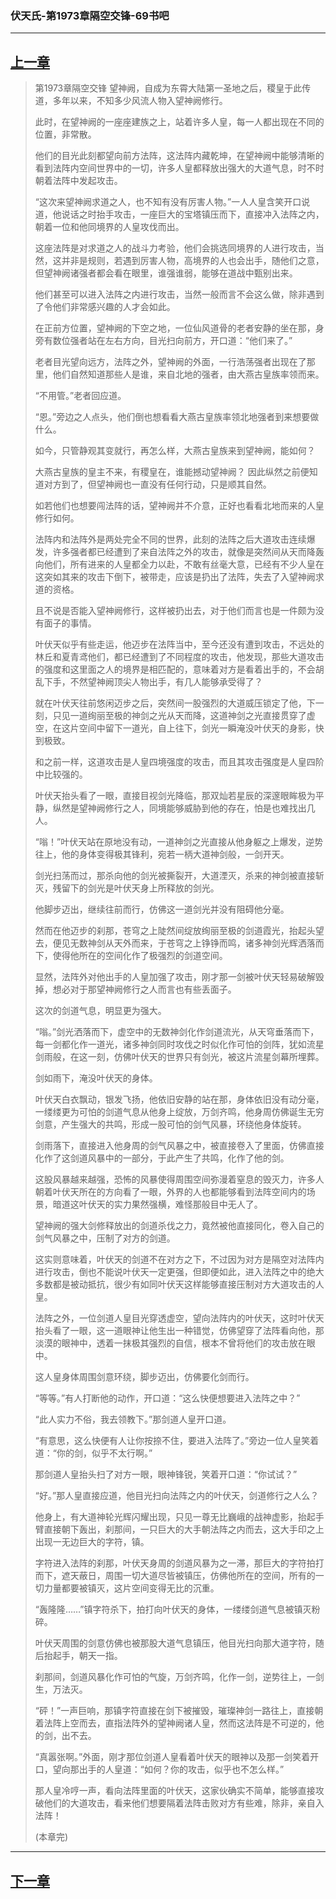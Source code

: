 ### 伏天氏-第1973章隔空交锋-69书吧

--------
[上一章](./14c48024db2c298d45cc4bb22196ef51.md)
--------


>
>
>
>第1973章隔空交锋
>望神阙，自成为东霄大陆第一圣地之后，稷皇于此传道，多年以来，不知多少风流人物入望神阙修行。
>
>此时，在望神阙的一座座建族之上，站着许多人皇，每一人都出现在不同的位置，非常散。
>
>他们的目光此刻都望向前方法阵，这法阵内藏乾坤，在望神阙中能够清晰的看到法阵内空间世界中的一切，许多人皇都释放出强大的大道气息，时不时朝着法阵中发起攻击。
>
>“这次来望神阙求道之人，也不知有没有厉害人物。”一人人皇含笑开口说道，他说话之时抬手攻击，一座巨大的宝塔镇压而下，直接冲入法阵之内，朝着一位和他同境界的人皇攻伐而出。
>
>这座法阵是对求道之人的战斗力考验，他们会挑选同境界的人进行攻击，当然，这并非是规则，若遇到厉害人物，高境界的人也会出手，随他们之意，但望神阙诸强者都会看在眼里，谁强谁弱，能够在道战中甄别出来。
>
>他们甚至可以进入法阵之内进行攻击，当然一般而言不会这么做，除非遇到了令他们非常感兴趣的人才会如此。
>
>在正前方位置，望神阙的下空之地，一位仙风道骨的老者安静的坐在那，身旁有数位强者站在左右方向，目光扫向前方，开口道：“他们来了。”
>
>老者目光望向远方，法阵之外，望神阙的外面，一行浩荡强者出现在了那里，他们自然知道那些人是谁，来自北地的强者，由大燕古皇族率领而来。
>
>“不用管。”老者回应道。
>
>“恩。”旁边之人点头，他们倒也想看看大燕古皇族率领北地强者到来想要做什么。
>
>如今，只管静观其变就行，再怎么样，大燕古皇族来到望神阙，能如何？
>
>大燕古皇族的皇主不来，有稷皇在，谁能撼动望神阙？
>因此纵然之前便知道对方到了，但望神阙也一直没有任何行动，只是顺其自然。
>
>如若他们也想要闯法阵的话，望神阙并不介意，正好也看看北地而来的人皇修行如何。
>
>法阵内和法阵外是两处完全不同的世界，此刻的法阵之后大道攻击连续爆发，许多强者都已经遭到了来自法阵之外的攻击，就像是突然间从天而降轰向他们，所有进来的人皇都全力以赴，不敢有丝毫大意，已经有不少人皇在这突如其来的攻击下倒下，被带走，应该是扔出了法阵，失去了入望神阙求道的资格。
>
>且不说是否能入望神阙修行，这样被扔出去，对于他们而言也是一件颇为没有面子的事情。
>
>叶伏天似乎有些走运，他迈步在法阵当中，至今还没有遭到攻击，不远处的林丘和夏青鸢他们，都已经遭到了不同程度的攻击，他发现，那些大道攻击的强度和这里面之人的境界是相匹配的，意味着对方是看着出手的，不会胡乱下手，不然望神阙顶尖人物出手，有几人能够承受得了？
>
>就在叶伏天往前悠闲迈步之后，突然间一股强烈的大道威压锁定了他，下一刻，只见一道绚丽至极的神剑之光从天而降，这道神剑之光直接贯穿了虚空，在这片空间中留下一道光，自上往下，剑光一瞬淹没叶伏天的身影，快到极致。
>
>和之前一样，这道攻击是人皇四境强度的攻击，而且其攻击强度是人皇四阶中比较强的。
>
>叶伏天抬头看了一眼，直接目视剑光降临，那双灿若星辰的深邃眼眸极为平静，纵然是望神阙修行之人，同境能够威胁到他的存在，怕是也难找出几人。
>
>“嗡！”叶伏天站在原地没有动，一道神剑之光直接从他身躯之上爆发，逆势往上，他的身体变得极其锋利，宛若一柄大道神剑般，一剑开天。
>
>剑光扫荡而过，那杀向他的剑光被撕裂开，大道湮灭，杀来的神剑被直接斩灭，残留下的剑光是叶伏天身上所释放的剑光。
>
>他脚步迈出，继续往前而行，仿佛这一道剑光并没有阻碍他分毫。
>
>然而在他迈步的刹那，苍穹之上陡然间绽放绚丽至极的剑道霞光，抬起头望去，便见无数神剑从天外而来，于苍穹之上铮铮而鸣，诸多神剑光辉洒落而下，使得他所在的空间化作了极强烈的剑道空间。
>
>显然，法阵外对他出手的人皇加强了攻击，刚才那一剑被叶伏天轻易破解毁掉，想必对于那望神阙修行之人而言也有些丢面子。
>
>这次的剑道气息，明显更为强大。
>
>“嗡。”剑光洒落而下，虚空中的无数神剑化作剑道流光，从天穹垂落而下，每一剑都化作一道光，诸多神剑同时攻伐之时似化作可怕的剑阵，犹如流星剑雨般，在这一刻，仿佛叶伏天的世界只有剑光，被这片流星剑幕所埋葬。
>
>剑如雨下，淹没叶伏天的身体。
>
>叶伏天白衣飘动，银发飞扬，他依旧安静的站在那，身体依旧没有动分毫，一缕缕更为可怕的剑道气息从他身上绽放，万剑齐鸣，他身周仿佛诞生无穷剑意，产生强大的共鸣，形成一股可怕的剑气风暴，环绕他身体旋转。
>
>剑雨落下，直接进入他身周的剑气风暴之中，被直接卷入了里面，仿佛直接化作了这剑道风暴中的一部分，于此产生了共鸣，化作了他的剑。
>
>这股风暴越来越强，恐怖的风暴使得周围空间弥漫着窒息的毁灭力，许多人朝着叶伏天所在的方向看了一眼，外界的人也都能够看到法阵空间内的场景，暗道这叶伏天的实力果然强横，难怪那般目中无人了。
>
>望神阙的强大剑修释放出的剑道杀伐之力，竟然被他直接同化，卷入自己的剑气风暴之中，压制了对方的剑道。
>
>这实则意味着，叶伏天的剑道不在对方之下，不过因为对方是隔空对法阵内进行攻击，倒也不能说叶伏天一定更强，但即便如此，进入法阵之中的绝大多数都是被动抵抗，很少有如同叶伏天这样能够直接压制对方大道攻击的人皇。
>
>法阵之外，一位剑道人皇目光穿透虚空，望向法阵内的叶伏天，这时叶伏天抬头看了一眼，这一道眼神让他生出一种错觉，仿佛望穿了法阵看向他，那淡漠的眼神中，透着一抹极其强烈的自信，根本不曾将他们的攻击放在眼中。
>
>这人皇身体周围剑意环绕，脚步迈出，仿佛要化剑而行。
>
>“等等。”有人打断他的动作，开口道：“这么快便想要进入法阵之中？”
>
>“此人实力不俗，我去领教下。”那剑道人皇开口道。
>
>“有意思，这么快便有人让你按捺不住，要进入法阵了。”旁边一位人皇笑着道：“你的剑，似乎不太行啊。”
>
>那剑道人皇抬头扫了对方一眼，眼神锋锐，笑着开口道：“你试试？”
>
>“好。”那人皇直接应道，他目光扫向法阵之内的叶伏天，剑道修行之人么？
>
>他身上，有大道神轮光辉闪耀出现，只见一尊无比巍峨的战神虚影，抬起手臂直接朝下轰出，刹那间，一只巨大的大手朝法阵之内而去，这大手印之上出现一无边巨大的字符，镇。
>
>字符进入法阵的刹那，叶伏天身周的剑道风暴为之一滞，那巨大的字符拍打而下，遮天蔽日，周围一切大道尽皆被镇压，仿佛他所在的空间，所有的一切力量都要被镇灭，这片空间变得无比的沉重。
>
>“轰隆隆……”镇字符杀下，拍打向叶伏天的身体，一缕缕剑道气息被镇灭粉碎。
>
>叶伏天周围的剑意仿佛也被那股大道气息镇压，他目光扫向那大道字符，随后抬起手，朝天一指。
>
>刹那间，剑道风暴化作可怕的气旋，万剑齐鸣，化作一剑，逆势往上，一剑生，万法灭。
>
>“砰！”一声巨响，那镇字符直接在剑下被摧毁，璀璨神剑一路往上，直接朝着法阵上空而去，直指法阵外的望神阙诸人皇，然而这法阵是不可逆的，他的剑，出不去。
>
>“真嚣张啊。”外面，刚才那位剑道人皇看着叶伏天的眼神以及那一剑笑着开口，望向那出手的人皇道：“如何？你的攻击，似乎也不怎么样。”
>
>那人皇冷哼一声，看向法阵里面的叶伏天，这家伙确实不简单，能够直接攻破他们的大道攻击，看来他们想要隔着法阵击败对方有些难，除非，亲自入法阵！
>
>(本章完)
>
>

--------
[下一章](./6f6a24626fbaf0129838fef3e93097ba.md)
--------
